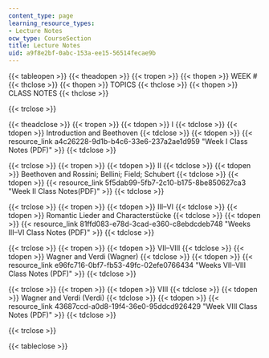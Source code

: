 ```yaml
---
content_type: page
learning_resource_types:
- Lecture Notes
ocw_type: CourseSection
title: Lecture Notes
uid: a9f8e2bf-0abc-153a-ee15-56514fecae9b
---
```


{{< tableopen >}}
{{< theadopen >}}
{{< tropen >}}
{{< thopen >}}
WEEK #
{{< thclose >}}
{{< thopen >}}
TOPICS
{{< thclose >}}
{{< thopen >}}
CLASS NOTES
{{< thclose >}}

{{< trclose >}}

{{< theadclose >}}
{{< tropen >}}
{{< tdopen >}}
I
{{< tdclose >}}
{{< tdopen >}}
Introduction and Beethoven
{{< tdclose >}}
{{< tdopen >}}
{{< resource_link a4c26228-9d1b-b4c6-33e6-237a2ae1d959 "Week I Class Notes (PDF)" >}}
{{< tdclose >}}

{{< trclose >}}
{{< tropen >}}
{{< tdopen >}}
II
{{< tdclose >}}
{{< tdopen >}}
Beethoven and Rossini; Bellini; Field; Schubert
{{< tdclose >}}
{{< tdopen >}}
{{< resource_link 5f5dab99-5fb7-2c10-b175-8be850627ca3 "Week II Class Notes(PDF)" >}}
{{< tdclose >}}

{{< trclose >}}
{{< tropen >}}
{{< tdopen >}}
III–VI
{{< tdclose >}}
{{< tdopen >}}
Romantic Lieder and Characterstücke
{{< tdclose >}}
{{< tdopen >}}
{{< resource_link 81ffd083-e78d-3cad-e360-c8ebdcdeb748 "Weeks III–VI Class Notes (PDF)" >}}
{{< tdclose >}}

{{< trclose >}}
{{< tropen >}}
{{< tdopen >}}
VII–VIII
{{< tdclose >}}
{{< tdopen >}}
Wagner and Verdi (Wagner)
{{< tdclose >}}
{{< tdopen >}}
{{< resource_link e96fc716-0bf7-fb53-49fc-02efe0766434 "Weeks VII–VIII Class Notes (PDF)" >}}
{{< tdclose >}}

{{< trclose >}}
{{< tropen >}}
{{< tdopen >}}
VIII
{{< tdclose >}}
{{< tdopen >}}
Wagner and Verdi (Verdi)
{{< tdclose >}}
{{< tdopen >}}
{{< resource_link 43687ccd-a0d8-19f4-36e0-95ddcd926429 "Week VIII Class Notes (PDF)" >}}
{{< tdclose >}}

{{< trclose >}}

{{< tableclose >}}